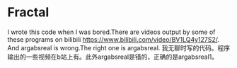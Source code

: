 # Fractal
I wrote this code when I was bored.There are videos output by some of these programs on bilibili https://www.bilibili.com/video/BV1LQ4y127S2/. And argabsreal is wrong.The right one is argabsreal.
我无聊时写的代码。程序输出的一些视频在b站上有。此外argabsreal是错的，正确的是argabsreal1。
